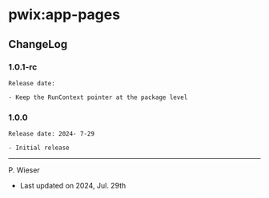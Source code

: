 # pwix:app-pages

## ChangeLog

### 1.0.1-rc

    Release date: 

    - Keep the RunContext pointer at the package level

### 1.0.0

    Release date: 2024- 7-29

    - Initial release

---
P. Wieser
- Last updated on 2024, Jul. 29th
